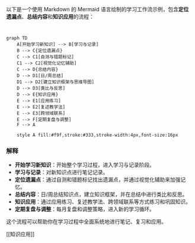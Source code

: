 以下是一个使用 Markdown 的 Mermaid 语言绘制的学习工作流示例，包含**定位遗漏点**、**总结内容**和**知识应用**的流程：


```mermaid


graph TD
    A[开始学习新知识] --> B[学习与记录]
    B --> C{定位遗漏点}
    C --> C1[自测与错题标记]
    C1 --> C2[视觉化记忆辅助]
    C --> D{总结内容}
    D --> D1[日/周总结]
    D1 --> D2[建立知识框架与思维导图]
    D --> D3[类比与反思]
    D --> E{知识应用}
    E --> E1[应用练习]
    E --> E2[复述教学法]
    E --> E3[跨领域联系]
    E --> F[定期复盘与调整]
    F --> A
    
    style A fill:#f9f,stroke:#333,stroke-width:4px,font-size:16px
```


### 解释

- **开始学习新知识**：开始整个学习过程，进入学习与记录阶段。
- **学习与记录**：对新知识点进行笔记记录。
- **定位遗漏点**：通过自测和错题标记找出遗漏点，并通过视觉化辅助来加强记忆。
- **总结内容**：日/周总结知识点，建立知识框架，并在总结中进行类比和反思。
- **知识应用**：通过应用练习、复述教学法、跨领域联系等方式练习和巩固知识。
- **定期复盘与调整**：每月复盘和调整策略，进入新的学习循环。

这个流程可以帮助你在学习过程中全面系统地进行笔记、复习和应用。

[[知识应用]]



